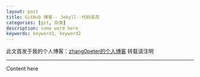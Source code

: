 ```yaml
---
layout: post
title: GitHub 博客-- Jekyll--代码高亮
categories: [git, 杂类]
description: some word here
keywords: keyword1, keyword2
---
```

此文首发于我的个人博客：[zhang0peter的个人博客](https://zhang0peter.com)
转载请注明
***
Content here

